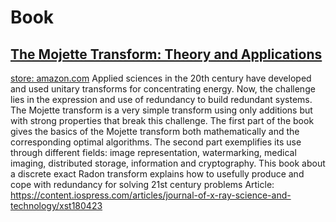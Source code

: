 # Book
## [The Mojette Transform: Theory and Applications]()
[store: amazon.com](https://www.amazon.com/Mojette-Transform-Theory-Applications/dp/1848210809)
Applied sciences in the 20th century have developed and used unitary transforms for concentrating energy. Now, the challenge lies in the expression and use of redundancy to build redundant systems. The Mojette transform is a very simple transform using only additions but with strong properties that break this challenge. The first part of the book gives the basics of the Mojette transform both mathematically and the corresponding optimal algorithms. The second part exemplifies its use through different fields: image representation, watermarking, medical imaging, distributed storage, information and cryptography. This book about a discrete exact Radon transform explains how to usefully produce and cope with redundancy for solving 21st century problems Article: https://content.iospress.com/articles/journal-of-x-ray-science-and-technology/xst180423
